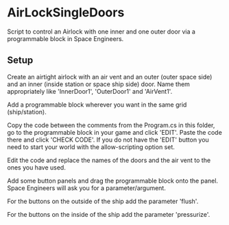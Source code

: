 ﻿# AirLockSingleDoors
Script to control an Airlock with one inner and one outer door via a programmable block in Space Engineers.

## Setup
Create an airtight airlock with an air vent and an outer (outer space side) and an inner (inside station or space ship side) door.
Name them appropriately like 'InnerDoor1', 'OuterDoor1' and 'AirVent1'.

Add a programmable block wherever you want in the same grid (ship/station).

Copy the code between the comments from the Program.cs in this folder, go to the programmable block in your game and click 'EDIT'.
Paste the code there and click 'CHECK CODE'. If you do not have the 'EDIT' button you need to start your world with the allow-scripting option set.

Edit the code and replace the names of the doors and the air vent to the ones you have used.

Add some button panels and drag the programmable block onto the panel. Space Engineers will ask you for a parameter/argument.

For the buttons on the outside of the ship add the parameter 'flush'.

For the buttons on the inside of the ship add the parameter 'pressurize'.